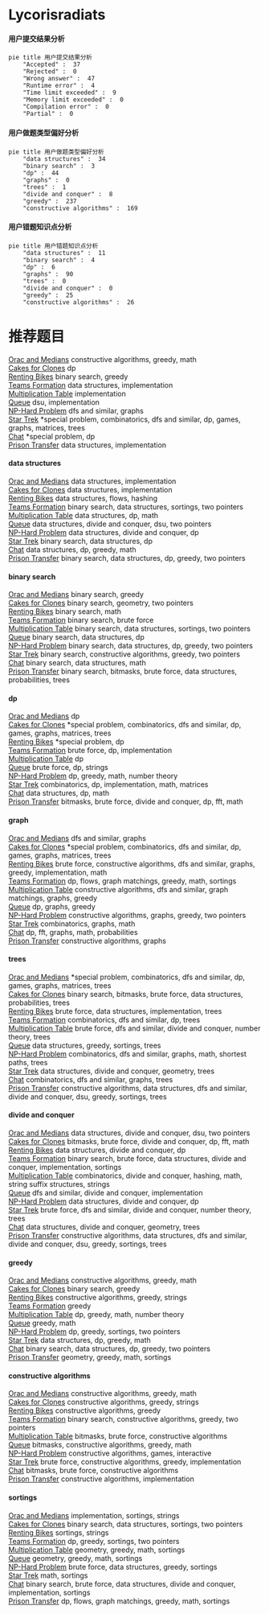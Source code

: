 # Lycorisradiats
<!-- tabs:start -->
#### **用户提交结果分析**

```mermaid
pie title 用户提交结果分析
    "Accepted" :  37
    "Rejected" :  0
    "Wrong answer" :  47
    "Runtime error" :  4
    "Time limit exceeded" :  9
    "Memory limit exceeded" :  0
    "Compilation error" :  0
    "Partial" :  0
```
#### **用户做题类型偏好分析**

```mermaid
pie title 用户做题类型偏好分析
    "data structures" :  34
    "binary search" :  3
    "dp" :  44
    "graphs" :  0
    "trees" :  1
    "divide and conquer" :  8
    "greedy" :  237
    "constructive algorithms" :  169
```
#### **用户错题知识点分析**

```mermaid
pie title 用户错题知识点分析
    "data structures" :  11
    "binary search" :  4
    "dp" :  6
    "graphs" :  90
    "trees" :  0
    "divide and conquer" :  0
    "greedy" :  25
    "constructive algorithms" :  26
```
<!-- tabs:end -->
# 推荐题目
[Orac and Medians](https://codeforces.com/contest/1350/problem/D)		constructive algorithms,
                        greedy,
                        math		  
[Cakes for Clones](http://codeforces.com/problemset/problem/1415/F)		dp		  
[Renting Bikes](http://codeforces.com/problemset/problem/363/D)		binary search,
                        greedy		  
[Teams Formation](http://codeforces.com/problemset/problem/878/B)		data structures,
                        implementation		  
[Multiplication Table](http://codeforces.com/problemset/problem/39/H)		implementation		  
[Queue](http://codeforces.com/problemset/problem/490/B)		dsu,
                        implementation		  
[NP-Hard Problem](http://codeforces.com/problemset/problem/687/A)		dfs and similar,
                        graphs		  
[Star Trek](http://codeforces.com/problemset/problem/1402/C)		*special problem,
                        combinatorics,
                        dfs and similar,
                        dp,
                        games,
                        graphs,
                        matrices,
                        trees		  
[Chat](http://codeforces.com/problemset/problem/928/B)		*special problem,
                        dp		  
[Prison Transfer](http://codeforces.com/problemset/problem/427/B)		data structures,
                        implementation		  
<!-- tabs:start -->
#### **data structures**
[Orac and Medians](http://codeforces.com/problemset/problem/878/B)		data structures,
                        implementation		  
[Cakes for Clones](http://codeforces.com/problemset/problem/427/B)		data structures,
                        implementation		  
[Renting Bikes](http://codeforces.com/problemset/problem/877/F)		data structures,
                        flows,
                        hashing		  
[Teams Formation](http://codeforces.com/problemset/problem/600/B)		binary search,
                        data structures,
                        sortings,
                        two pointers		  
[Multiplication Table](http://codeforces.com/problemset/problem/372/C)		data structures,
                        dp,
                        math		  
[Queue](http://codeforces.com/problemset/problem/1156/E)		data structures,
                        divide and conquer,
                        dsu,
                        two pointers		  
[NP-Hard Problem](https://codeforces.com/contest/1484/problem/E)		data structures,
                        divide and conquer,
                        dp		  
[Star Trek](http://codeforces.com/problemset/problem/1486/D)		binary search,
                        data structures,
                        dp		  
[Chat](http://codeforces.com/problemset/problem/1474/D)		data structures,
                        dp,
                        greedy,
                        math		  
[Prison Transfer](http://codeforces.com/problemset/problem/1492/C)		binary search,
                        data structures,
                        dp,
                        greedy,
                        two pointers		  
#### **binary search**
[Orac and Medians](http://codeforces.com/problemset/problem/363/D)		binary search,
                        greedy		  
[Cakes for Clones](http://codeforces.com/problemset/problem/696/F)		binary search,
                        geometry,
                        two pointers		  
[Renting Bikes](https://codeforces.com/contest/701/problem/D)		binary search,
                        math		  
[Teams Formation](http://codeforces.com/problemset/problem/380/A)		binary search,
                        brute force		  
[Multiplication Table](http://codeforces.com/problemset/problem/600/B)		binary search,
                        data structures,
                        sortings,
                        two pointers		  
[Queue](http://codeforces.com/problemset/problem/1486/D)		binary search,
                        data structures,
                        dp		  
[NP-Hard Problem](http://codeforces.com/problemset/problem/1492/C)		binary search,
                        data structures,
                        dp,
                        greedy,
                        two pointers		  
[Star Trek](http://codeforces.com/problemset/problem/1463/D)		binary search,
                        constructive algorithms,
                        greedy,
                        two pointers		  
[Chat](http://codeforces.com/problemset/problem/1490/G)		binary search,
                        data structures,
                        math		  
[Prison Transfer](http://codeforces.com/problemset/problem/1479/D)		binary search,
                        bitmasks,
                        brute force,
                        data structures,
                        probabilities,
                        trees		  
#### **dp**
[Orac and Medians](http://codeforces.com/problemset/problem/1415/F)		dp		  
[Cakes for Clones](http://codeforces.com/problemset/problem/1402/C)		*special problem,
                        combinatorics,
                        dfs and similar,
                        dp,
                        games,
                        graphs,
                        matrices,
                        trees		  
[Renting Bikes](http://codeforces.com/problemset/problem/928/B)		*special problem,
                        dp		  
[Teams Formation](http://codeforces.com/problemset/problem/327/A)		brute force,
                        dp,
                        implementation		  
[Multiplication Table](http://codeforces.com/problemset/problem/1310/E)		dp		  
[Queue](http://codeforces.com/problemset/problem/1331/F)		brute force,
                        dp,
                        strings		  
[NP-Hard Problem](http://codeforces.com/problemset/problem/792/C)		dp,
                        greedy,
                        math,
                        number theory		  
[Star Trek](http://codeforces.com/problemset/problem/696/C)		combinatorics,
                        dp,
                        implementation,
                        math,
                        matrices		  
[Chat](http://codeforces.com/problemset/problem/372/C)		data structures,
                        dp,
                        math		  
[Prison Transfer](http://codeforces.com/problemset/problem/662/C)		bitmasks,
                        brute force,
                        divide and conquer,
                        dp,
                        fft,
                        math		  
#### **graph**
[Orac and Medians](http://codeforces.com/problemset/problem/687/A)		dfs and similar,
                        graphs		  
[Cakes for Clones](http://codeforces.com/problemset/problem/1402/C)		*special problem,
                        combinatorics,
                        dfs and similar,
                        dp,
                        games,
                        graphs,
                        matrices,
                        trees		  
[Renting Bikes](http://codeforces.com/problemset/problem/1487/C)		brute force,
                        constructive algorithms,
                        dfs and similar,
                        graphs,
                        greedy,
                        implementation,
                        math		  
[Teams Formation](http://codeforces.com/problemset/problem/1437/C)		dp,
                        flows,
                        graph matchings,
                        greedy,
                        math,
                        sortings		  
[Multiplication Table](http://codeforces.com/problemset/problem/1470/D)		constructive algorithms,
                        dfs and similar,
                        graph matchings,
                        graphs,
                        greedy		  
[Queue](http://codeforces.com/problemset/problem/1476/C)		dp,
                        graphs,
                        greedy		  
[NP-Hard Problem](http://codeforces.com/problemset/problem/1304/D)		constructive algorithms,
                        graphs,
                        greedy,
                        two pointers		  
[Star Trek](http://codeforces.com/problemset/problem/1475/C)		combinatorics,
                        graphs,
                        math		  
[Chat](http://codeforces.com/problemset/problem/553/E)		dp,
                        fft,
                        graphs,
                        math,
                        probabilities		  
[Prison Transfer](http://codeforces.com/problemset/problem/1495/C)		constructive algorithms,
                        graphs		  
#### **trees**
[Orac and Medians](http://codeforces.com/problemset/problem/1402/C)		*special problem,
                        combinatorics,
                        dfs and similar,
                        dp,
                        games,
                        graphs,
                        matrices,
                        trees		  
[Cakes for Clones](http://codeforces.com/problemset/problem/1479/D)		binary search,
                        bitmasks,
                        brute force,
                        data structures,
                        probabilities,
                        trees		  
[Renting Bikes](http://codeforces.com/problemset/problem/1511/C)		brute force,
                        data structures,
                        implementation,
                        trees		  
[Teams Formation](http://codeforces.com/problemset/problem/1499/F)		combinatorics,
                        dfs and similar,
                        dp,
                        trees		  
[Multiplication Table](http://codeforces.com/problemset/problem/1491/E)		brute force,
                        dfs and similar,
                        divide and conquer,
                        number theory,
                        trees		  
[Queue](http://codeforces.com/problemset/problem/1466/D)		data structures,
                        greedy,
                        sortings,
                        trees		  
[NP-Hard Problem](http://codeforces.com/problemset/problem/1495/D)		combinatorics,
                        dfs and similar,
                        graphs,
                        math,
                        shortest paths,
                        trees		  
[Star Trek](http://codeforces.com/problemset/problem/1303/G)		data structures,
                        divide and conquer,
                        geometry,
                        trees		  
[Chat](http://codeforces.com/problemset/problem/1454/E)		combinatorics,
                        dfs and similar,
                        graphs,
                        trees		  
[Prison Transfer](http://codeforces.com/problemset/problem/1494/D)		constructive algorithms,
                        data structures,
                        dfs and similar,
                        divide and conquer,
                        dsu,
                        greedy,
                        sortings,
                        trees		  
#### **divide and conquer**
[Orac and Medians](http://codeforces.com/problemset/problem/1156/E)		data structures,
                        divide and conquer,
                        dsu,
                        two pointers		  
[Cakes for Clones](http://codeforces.com/problemset/problem/662/C)		bitmasks,
                        brute force,
                        divide and conquer,
                        dp,
                        fft,
                        math		  
[Renting Bikes](https://codeforces.com/contest/1484/problem/E)		data structures,
                        divide and conquer,
                        dp		  
[Teams Formation](http://codeforces.com/problemset/problem/1461/D)		binary search,
                        brute force,
                        data structures,
                        divide and conquer,
                        implementation,
                        sortings		  
[Multiplication Table](http://codeforces.com/problemset/problem/1466/G)		combinatorics,
                        divide and conquer,
                        hashing,
                        math,
                        string suffix structures,
                        strings		  
[Queue](http://codeforces.com/problemset/problem/1490/D)		dfs and similar,
                        divide and conquer,
                        implementation		  
[NP-Hard Problem](https://codeforces.com/contest/1483/problem/C)		data structures,
                        divide and conquer,
                        dp		  
[Star Trek](http://codeforces.com/problemset/problem/1491/E)		brute force,
                        dfs and similar,
                        divide and conquer,
                        number theory,
                        trees		  
[Chat](http://codeforces.com/problemset/problem/1303/G)		data structures,
                        divide and conquer,
                        geometry,
                        trees		  
[Prison Transfer](http://codeforces.com/problemset/problem/1494/D)		constructive algorithms,
                        data structures,
                        dfs and similar,
                        divide and conquer,
                        dsu,
                        greedy,
                        sortings,
                        trees		  
#### **greedy**
[Orac and Medians](https://codeforces.com/contest/1350/problem/D)		constructive algorithms,
                        greedy,
                        math		  
[Cakes for Clones](http://codeforces.com/problemset/problem/363/D)		binary search,
                        greedy		  
[Renting Bikes](http://codeforces.com/problemset/problem/600/C)		constructive algorithms,
                        greedy,
                        strings		  
[Teams Formation](http://codeforces.com/problemset/problem/1141/F1)		greedy		  
[Multiplication Table](http://codeforces.com/problemset/problem/792/C)		dp,
                        greedy,
                        math,
                        number theory		  
[Queue](http://codeforces.com/problemset/problem/1393/A)		greedy,
                        math		  
[NP-Hard Problem](http://codeforces.com/problemset/problem/1394/A)		dp,
                        greedy,
                        sortings,
                        two pointers		  
[Star Trek](http://codeforces.com/problemset/problem/1474/D)		data structures,
                        dp,
                        greedy,
                        math		  
[Chat](http://codeforces.com/problemset/problem/1492/C)		binary search,
                        data structures,
                        dp,
                        greedy,
                        two pointers		  
[Prison Transfer](https://codeforces.com/contest/1496/problem/C)		geometry,
                        greedy,
                        math,
                        sortings		  
#### **constructive algorithms**
[Orac and Medians](https://codeforces.com/contest/1350/problem/D)		constructive algorithms,
                        greedy,
                        math		  
[Cakes for Clones](http://codeforces.com/problemset/problem/600/C)		constructive algorithms,
                        greedy,
                        strings		  
[Renting Bikes](http://codeforces.com/problemset/problem/1493/A)		constructive algorithms,
                        greedy		  
[Teams Formation](http://codeforces.com/problemset/problem/1463/D)		binary search,
                        constructive algorithms,
                        greedy,
                        two pointers		  
[Multiplication Table](https://codeforces.com/contest/1456/problem/B)		bitmasks,
                        brute force,
                        constructive algorithms		  
[Queue](http://codeforces.com/problemset/problem/1492/D)		bitmasks,
                        constructive algorithms,
                        greedy,
                        math		  
[NP-Hard Problem](https://codeforces.com/contest/1504/problem/D)		constructive algorithms,
                        games,
                        interactive		  
[Star Trek](https://codeforces.com/contest/1483/problem/A)		brute force,
                        constructive algorithms,
                        greedy,
                        implementation		  
[Chat](https://codeforces.com/contest/1457/problem/D)		bitmasks,
                        brute force,
                        constructive algorithms		  
[Prison Transfer](http://codeforces.com/problemset/problem/1513/A)		constructive algorithms,
                        implementation		  
#### **sortings**
[Orac and Medians](http://codeforces.com/problemset/problem/1155/A)		implementation,
                        sortings,
                        strings		  
[Cakes for Clones](http://codeforces.com/problemset/problem/600/B)		binary search,
                        data structures,
                        sortings,
                        two pointers		  
[Renting Bikes](http://codeforces.com/problemset/problem/632/C)		sortings,
                        strings		  
[Teams Formation](http://codeforces.com/problemset/problem/1394/A)		dp,
                        greedy,
                        sortings,
                        two pointers		  
[Multiplication Table](https://codeforces.com/contest/1496/problem/C)		geometry,
                        greedy,
                        math,
                        sortings		  
[Queue](http://codeforces.com/problemset/problem/1495/A)		geometry,
                        greedy,
                        math,
                        sortings		  
[NP-Hard Problem](http://codeforces.com/problemset/problem/1497/A)		brute force,
                        data structures,
                        greedy,
                        sortings		  
[Star Trek](http://codeforces.com/problemset/problem/1427/A)		math,
                        sortings		  
[Chat](http://codeforces.com/problemset/problem/1461/D)		binary search,
                        brute force,
                        data structures,
                        divide and conquer,
                        implementation,
                        sortings		  
[Prison Transfer](http://codeforces.com/problemset/problem/1437/C)		dp,
                        flows,
                        graph matchings,
                        greedy,
                        math,
                        sortings		  
<!-- tabs:end -->
